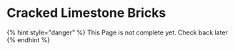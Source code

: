 # Cracked Limestone Bricks

{% hint style="danger" %}
This Page is not complete yet. Check back later
{% endhint %}

